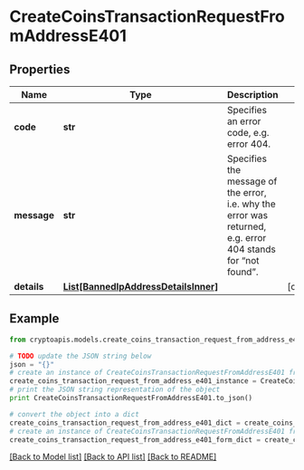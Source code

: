 # CreateCoinsTransactionRequestFromAddressE401


## Properties
Name | Type | Description | Notes
------------ | ------------- | ------------- | -------------
**code** | **str** | Specifies an error code, e.g. error 404. | 
**message** | **str** | Specifies the message of the error, i.e. why the error was returned, e.g. error 404 stands for “not found”. | 
**details** | [**List[BannedIpAddressDetailsInner]**](BannedIpAddressDetailsInner.md) |  | [optional] 

## Example

```python
from cryptoapis.models.create_coins_transaction_request_from_address_e401 import CreateCoinsTransactionRequestFromAddressE401

# TODO update the JSON string below
json = "{}"
# create an instance of CreateCoinsTransactionRequestFromAddressE401 from a JSON string
create_coins_transaction_request_from_address_e401_instance = CreateCoinsTransactionRequestFromAddressE401.from_json(json)
# print the JSON string representation of the object
print CreateCoinsTransactionRequestFromAddressE401.to_json()

# convert the object into a dict
create_coins_transaction_request_from_address_e401_dict = create_coins_transaction_request_from_address_e401_instance.to_dict()
# create an instance of CreateCoinsTransactionRequestFromAddressE401 from a dict
create_coins_transaction_request_from_address_e401_form_dict = create_coins_transaction_request_from_address_e401.from_dict(create_coins_transaction_request_from_address_e401_dict)
```
[[Back to Model list]](../README.md#documentation-for-models) [[Back to API list]](../README.md#documentation-for-api-endpoints) [[Back to README]](../README.md)


